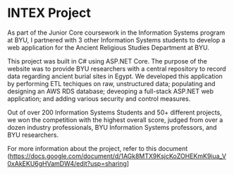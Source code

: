 # INTEX Project

As part of the Junior Core coursework in the Information Systems program at BYU, I partnered with 3 other Information Systems students to develop a web application for the Ancient Religious Studies Department at BYU.

This project was built in C# using ASP.NET Core. The purpose of the website was to provide BYU researchers with a central repository to record data regarding ancient burial sites in Egypt. We developed this application by performing ETL techiques on raw, unstructured data; populating and designing an AWS RDS database; deveoping a full-stack ASP.NET web application; and adding various security and control measures.

Out of over 200 Information Systems Students and 50+ different projects, we won the competition with the highest overall score, judged from over a dozen industry professionals, BYU Information Systems professors, and BYU researchers. 

For more information about the project, refer to this document (https://docs.google.com/document/d/1AGk8MTX9KsjcKoZOHEKmK9iua_V0xAkEKU6gHVamDW4/edit?usp=sharing]
